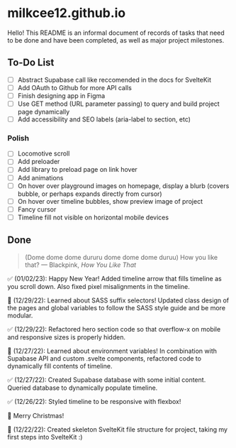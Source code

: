# milkcee12.github.io
Hello! This README is an informal document of records of tasks that need to be done and have been completed, as well as major project milestones.

## To-Do List
- [ ] Abstract Supabase call like reccomended in the docs for SvelteKit
- [ ] Add OAuth to Github for more API calls
- [ ] Finish designing app in Figma
- [ ] Use GET method (URL parameter passing) to query and build project page dynamically
- [ ] Add accessibility and SEO labels (aria-label to section, etc)
### Polish
- [ ] Locomotive scroll
- [ ] Add preloader
- [ ] Add library to preload page on link hover
- [ ] Add animations
- [ ] On hover over playground images on homepage, display a blurb (covers bubble, or perhaps expands directly from cursor)
- [ ] On hover over timeline bubbles, show preview image of project
- [ ] Fancy cursor
- [ ] Timeline fill not visible on horizontal mobile devices

## Done
>(Dome dome dome dururu dome dome dome duruu) How you like that?
— Blackpink, <i>How You Like That</i> 

  ✅ (01/02/23): Happy New Year! Added timeline arrow that fills timeline as you scroll down. Also fixed pixel misalignments in the timeline.

  🎉 (12/29/22): Learned about SASS suffix selectors! Updated class design of the pages and global variables to follow the SASS style guide and be more modular.

  ✅ (12/29/22): Refactored hero section code so that overflow-x on mobile and responsive sizes is properly hidden.

  🎉 (12/27/22): Learned about environment variables! In combination with Supabase API and custom .svelte components, refactored code to dynamically fill contents of timeline.

  ✅ (12/27/22): Created Supabase database with some initial content. Queried database to dynamically populate timeline.

  ✅ (12/26/22): Styled timeline to be responsive with flexbox!

  🎄 Merry Christmas!

  🎉 (12/22/22): Created skeleton SvelteKit file structure for project, taking my first steps into SvelteKit :)
